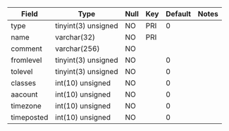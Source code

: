 **Field**|**Type**|**Null**|**Key**|**Default**|**Notes**
-----|-----|-----|-----|-----|-----
type|tinyint(3) unsigned|NO|PRI|0| 
name|varchar(32)|NO|PRI| | 
comment|varchar(256)|NO| | | 
fromlevel|tinyint(3) unsigned|NO| |0| 
tolevel|tinyint(3) unsigned|NO| |0| 
classes|int(10) unsigned|NO| |0| 
aacount|int(10) unsigned|NO| |0| 
timezone|int(10) unsigned|NO| |0| 
timeposted|int(10) unsigned|NO| |0| 